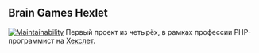 ## Brain Games Hexlet
[![Maintainability](https://api.codeclimate.com/v1/badges/1ccfac628567143c41d6/maintainability)](https://codeclimate.com/github/DaniillGolovin/php-project-lvl1/maintainability)
Первый проект из четырёх, в рамках профессии PHP-программист на [Хекслет](https://ru.hexlet.io/professions/php).
